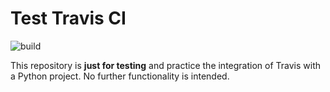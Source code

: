# Test Travis CI

![build](https://travis-ci.org/phi-grib/test_travisCI.svg?branch=master)

This repository is **just for testing** and practice the integration of Travis with a Python project. No further functionality is intended.